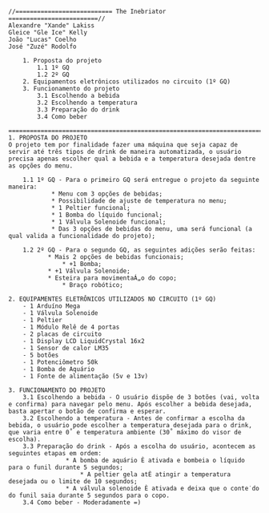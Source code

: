 	//=========================== The Inebriator =========================//
 	Alexandre "Xande" Lakiss
 	Gleice "Gle Ice" Kelly
 	João "Lucas" Coelho
 	José "Zuzé" Rodolfo

		1. Proposta do projeto
			1.1 1º GQ
			1.2 2º GQ
		2. Equipamentos eletrônicos utilizados no circuito (1º GQ)
		3. Funcionamento do projeto
			3.1 Escolhendo a bebida
			3.2 Escolhendo a temperatura
			3.3 Preparação do drink
			3.4 Como beber

	=======================================================================//
	1. PROPOSTA DO PROJETO
	O projeto tem por finalidade fazer uma máquina que seja capaz de servir até três tipos de drink de maneira automatizada, o usuário precisa apenas escolher qual a bebida e a temperatura desejada dentre as opções do menu.

		1.1 1º GQ - Para o primeiro GQ será entregue o projeto da seguinte maneira:
		    	* Menu com 3 opções de bebidas;
		    	* Possibilidade de ajuste de temperatura no menu;
          		* 1 Peltier funcional;
		        * 1 Bomba do líquido funcional;
		        * 1 Válvula Solenoide funcional;
		        * Das 3 opções de bebidas do menu, uma será funcional (a qual valida a funcionalidade do projeto);

		1.2 2º GQ - Para o segundo GQ, as seguintes adições serão feitas:
		       * Mais 2 opções de bebidas funcionais;
	     	       * +1 Bomba;
		       * +1 Válvula Solenoide;
		       * Esteira para movimentaÁ„o do copo;
           	       * Braço robótico;

	2. EQUIPAMENTES ELETRÔNICOS UTILIZADOS NO CIRCUITO (1º GQ)
		- 1 Arduíno Mega
		- 1 Válvula Solenoide
		- 1 Peltier
		- 1 Módulo Relê de 4 portas
		- 2 placas de circuito
		- 1 Display LCD LiquidCrystal 16x2
		- 1 Sensor de calor LM35
		- 5 botões
		- 1 Potenciômetro 50k
		- 1 Bomba de Aquário
		- 1 Fonte de alimentação (5v e 13v)

	3. FUNCIONAMENTO DO PROJETO
		3.1 Escolhendo a bebida - O usuário dispõe de 3 botões (vai, volta e confirma) para navegar pelo menu. Após escolher a bebida desejada, basta apertar o botão de confirma e esperar.
		3.2 Escolhendo a temperatura - Antes de confirmar a escolha da bebida, o usuário pode escolher a temperatura desejada para o drink, que varia entre 0˚ e temperatura ambiente (30˚ máximo do visor de escolha).
		3.3 Preparação do drink - Após a escolha do usuário, acontecem as seguintes etapas em ordem:
				  	* A bomba de aquário È ativada e bombeia o líquido para o funil durante 5 segundos;
			     		* A peltier gela atÈ atingir a temperatura desejada ou o limite de 10 segundos;
				  	* A válvula solenoide È ativada e deixa que o conte˙do do funil saia durante 5 segundos para o copo.
		3.4 Como beber - Moderadamente =)
